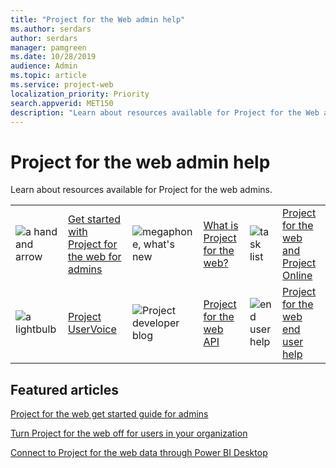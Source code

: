 ```yaml
---
title: "Project for the Web admin help"
ms.author: serdars
author: serdars
manager: pamgreen
ms.date: 10/28/2019
audience: Admin
ms.topic: article
ms.service: project-web
localization_priority: Priority
search.appverid: MET150
description: "Learn about resources available for Project for the Web admins."
---
```


# Project for the web admin help

Learn about resources available for Project for the web admins.

|               |               |               |               |               |               |
| ------------- | ------------- | ------------- | ------------- | ------------- | ------------- |
| ![a hand and arrow](https://docs.microsoft.com/office/media/icons/get-started-planner.png)  | [Get started with Project for the web for admins](project-for-the-web-get-started-guide-for-admins.md) | ![megaphone, what's new](https://docs.microsoft.com/office/media/icons/whats-new-megaphone-project.png)  | [What is Project for the web?](https://support.office.com/article/what-is-project-for-the-web-c19b2421-3c9d-4037-97c6-f66b6e1d2eb5) | ![task list](https://docs.microsoft.com/office/media/icons/task-list-planning-project.png)  | [Project for the web and Project Online](https://support.office.com/article/project-for-the-web-and-project-online-6569170c-5c8e-474e-a7f0-642872f62f8a) |
| ![a lightbulb](https://docs.microsoft.com/office/media/icons/lightbulb-idea-capture-planner.png)  | [Project UserVoice](https://microsoftproject.uservoice.com/forums/914203-project-for-the-web) | ![Project developer blog](https://docs.microsoft.com/office/media/icons/api.png)  | [Project for the web API](https://developer.microsoft.com/en-us/project/blogs/) | ![end user help](https://docs.microsoft.com/office/media/icons/help.png)  | [Project for the web end user help](https://support.office.com/project) |


## Featured articles

[Project for the web get started guide for admins](project-for-the-web-get-started-guide-for-admins.md)

[Turn Project for the web off for users in your organization](turn-project-for-the-web-off.md)

[Connect to Project for the web data through Power BI Desktop](connect-to-project-for-the-web-data-through-powerbi-desktop.md)
